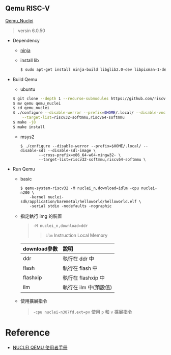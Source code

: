 Qemu RISC-V
---

[Qemu_Nuclei](https://github.com/riscv-mcu/qemu/tree/nuclei-master)
> versin 6.0.50

+ Dependency

    + [ninja](https://github.com/ninja-build/ninja/releases)

    + install lib

        ```bash
        $ sudo apt-get install ninja-build libglib2.0-dev libpixman-1-dev libegl-mesa0 meson libsdl2-2.0 libsdl2-dev
        ```

+ Build Qemu

    - ubuntu

    ```bash
    $ git clone --depth 1 --recurse-submodules https://github.com/riscv-mcu/qemu.git
    $ mv qemu qemu_nuclei
    $ cd qemu_nuclei
    $ ./configure --disable-werror --prefix=$HOME/.local/ --disable-vnc --disable-sdl --disable-sdl-image \
        --target-list=riscv32-softmmu,riscv64-softmmu
    $ make -j8
    $ make install
    ```

    - msys2

        ```
        $ ./configure --disable-werror --prefix=$HOME/.local/ --disable-sdl --disable-sdl-image \
                --cross-prefix=x86_64-w64-mingw32- \
                --target-list=riscv32-softmmu,riscv64-softmmu \
        ```

+ Run Qemu

    - basic

        ```
        $ qemu-system-riscv32 -M nuclei_n,download=idlm -cpu nuclei-n200 \
            -kernel nuclei-sdk/application/baremetal/helloworld/helloworld.elf \
            -serial stdio -nodefaults -nographic
        ```

    - 指定執行 img 的裝置
        > `-M nuclei_n,download=ddr`
        >> `ilm` Instruction Local Memory

        | download參數  |   說明                |
        | :-            |   :-                  |
        | ddr           | 執行在 ddr 中         |
        | flash         | 執行在 flash 中       |
        | flashxip      | 執行在 flashxip 中    |
        | ilm           | 執行在 ilm 中(預設值) |

    - 使用擴展指令
        > `-cpu nuclei-n307fd,ext=pv` 使用 `p` 和 `v` 擴展指令



# Reference

+ [NUCLEI QEMU 使用者手冊](https://github.com/riscv-mcu/qemu/wiki/Nuclei-QEMU-User-Guide)
